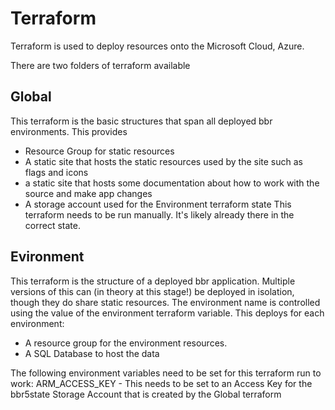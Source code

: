 # Terraform
Terraform is used to deploy resources onto the Microsoft Cloud, Azure.

There are two folders of terraform available

## Global
This terraform is the basic structures that span all deployed bbr environments.  This provides
* Resource Group for static resources
* A static site that hosts the static resources used by the site such as flags and icons
* a static site that hosts some documentation about how to work with the source and make app changes
* A storage account used for the Environment terraform state
This terraform needs to be run manually.  It's likely already there in the correct state.

## Evironment
This terraform is the structure of a deployed bbr application.  Multiple versions of this can (in theory at this stage!) be deployed in isolation, though they do share static resources.
The environment name is controlled using the value of the environment terraform variable.
This deploys for each environment:
* A resource group for the environment resources.
* A SQL Database to host the data

The following environment variables need to be set for this terraform run to work:
ARM_ACCESS_KEY - This needs to be set to an Access Key for the bbr5state Storage Account that is created by the Global terraform